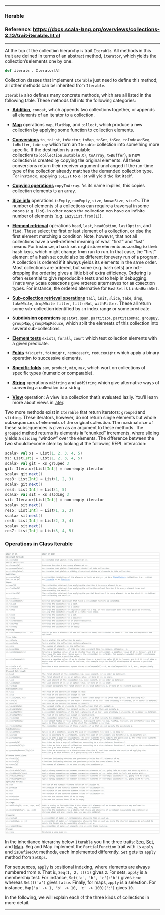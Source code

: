 
---

### Iterable

### Reference: <https://docs.scala-lang.org/overviews/collections-2.13/trait-iterable.html>

---

At the top of the collection hierarchy is trait `Iterable`. All methods in this trait are defined in terms of an abstract method, `iterator`, which yields the collection’s elements one by one.

```scala
def iterator: Iterator[A]
```

Collection classes that implement `Iterable` just need to define this method; all other methods can be inherited from `Iterable`.

`Iterable` also defines many concrete methods, which are all listed in the following table. These methods fall into the following categories:

- **[Addition](./ADDITION.md "Visit ADDITION.md")**, `concat`, which appends two collections together, or appends all elements of an iterator to a collection.


- **[Map](./MAP.md "Visit MAP.md")** operations `map`, `flatMap`, and `collect`, which produce a new collection by applying some function to collection elements.


- **[Conversions](./CONVERSIONS.md "Visit CONVERSIONS.md")** `to`, `toList`, `toVector`, `toMap`, `toSet`, `toSeq`, `toIndexedSeq`, `toBuffer`, `toArray` which turn an `Iterable` collection into something more specific. If the destination is a mutable collection(`to(collection.mutable.X)`, `toArray`, `toBuffer`), a new collection is created by copying the original elements. All these conversions return their receiver argument unchanged if the run-time type of the collection already matches the demanded collection type. For instance, applying `toList` to a list will yield the list itself. 


- **[Copying operations](./COPY_TO_ARRAY.md "Visit COPY_TO_ARRAY.md")** `copyToArray`. As its name implies, this copies collection elements to an array. 


- **[Size info](./SIZE_INFO.md "Visit SIZE_INFO.md")** operations `isEmpty`, `nonEmpty`, `size`, `knownSize`, `sizeIs`. The number of elements of a collections can require a traversal in some cases (e.g. List). In other cases the collection can have an infinite number of elements (e.g. `LazyList.from(1)`). 


- **[Element retrieval](./ELEMENT_RETRIEVAL.md "Visit ELEMENT_RETRIEVAL.md")** operations `head`, `last`, `headOption`, `lastOption`, and `find`. These select the first or last element of a collection, or else the first element matching a condition. Note, however, that not all collections have a well-defined meaning of what “first” and “last” means. For instance, a hash set might store elements according to their hash keys, which might change from run to run. In that case, the “first” element of a hash set could also be different for every run of a program. A collection is ordered if it always yields its elements in the same order. Most collections are ordered, but some (e.g. hash sets) are not– dropping the ordering gives a little bit of extra efficiency. Ordering is often essential to give reproducible tests and to help in debugging. That’s why Scala collections give ordered alternatives for all collection types. For instance, the ordered alternative for `HashSet` is `LinkedHashSet`. 


- **[Sub-collection retrieval operations](./SUBCOLLECTIONS.md "Visit SUBCOLLECTIONS.md")** `tail`, `init`, `slice`, `take`, `drop`, `takeWhile`, `dropWhile`, `filter`, `filterNot`, `withFilter`. These all return some sub-collection identified by an index range or some predicate. 


- **[Subdivision operations](./SUBDIVISION.md "Visit SUBDIVISION.md")** `splitAt`, `span`, `partition`, `partitionMap`, `groupBy`, `groupMap`, `groupMapReduce`, which split the elements of this collection into several sub-collections. 


- **[Element tests](./ELEMENT_CONDITION.md "Visit ELEMENT_CONDITION.md")** `exists`, `forall`, `count` which test collection elements with a given predicate. 


- **[Folds](./FOLDS.md "Visit FOLDS.md")** `foldLeft`, `foldRight`, `reduceLeft`, `reduceRight` which apply a binary operation to successive elements. 


- **[Specific folds](./SPECIFIC_FOLDS.md "Visit SPECIFIC_FOLDS.md")** `sum`, `product`, `min`, `max`, which work on collections of specific types (numeric or comparable). 


- **[String](./STRINGS.md "Visit STRINGS.md")** operations `mkString` and `addString` which give alternative ways of converting a collection to a string. 


- **[View](./VIEW.md "VIEW.md")** operation: A view is a collection that’s evaluated lazily. You’ll learn more about views in [later](https://docs.scala-lang.org/overviews/collections-2.13/views.html "Visit Views"). 


Two more methods exist in `Iterable` that return iterators: `grouped` and `sliding`. These iterators, however, do not return single elements but whole subsequences of elements of the original collection. The maximal size of these subsequences is given as an argument to these methods. The `grouped` method returns its elements in “chunked” increments, where sliding yields a `sliding` “window” over the elements. The difference between the two should become clear by looking at the following REPL interaction:

```scala
scala> val xs = List(1, 2, 3, 4, 5) 
xs: List[Int] = List(1, 2, 3, 4, 5) 
scala> val git = xs grouped 3 
git: Iterator[List[Int]] = non-empty iterator 
scala> git.next() 
res3: List[Int] = List(1, 2, 3) 
scala> git.next() 
res4: List[Int] = List(4, 5) 
scala> val sit = xs sliding 3 
sit: Iterator[List[Int]] = non-empty iterator 
scala> sit.next() 
res5: List[Int] = List(1, 2, 3) 
scala> sit.next() 
res6: List[Int] = List(2, 3, 4) 
scala> sit.next() 
res7: List[Int] = List(3, 4, 5)
```

### Operations in Class Iterable

![Iterable](iterable.png "Iterable")

In the inheritance hierarchy below `Iterable` you find three traits: [Seq](../seq/SEQ.md "Visit SEQ.md"), [Set](../set/SET.md "Visit SET.md"), and [Map](../map/MAP.md "Visit MAP.md"). Seq and Map implement the `PartialFunction` trait with its `apply` and `isDefinedAt` methods, each implemented differently. `Set` gets its `apply` method from `SetOps`.


For sequences, `apply` is positional indexing, where elements are always numbered from `0`. That is, `Seq(1, 2, 3)(1)` gives `2`. For sets, `apply` is a membership test. For instance, `Set('a', 'b', 'c')('b')` gives `true` whereas `Set()('a')` gives `false`. Finally, for maps, `apply` is a selection. For instance, `Map('a' -> 1, 'b' -> 10, 'c' -> 100)('b')` gives `10`.

In the following, we will explain each of the three kinds of collections in more detail.

---
